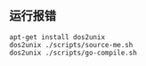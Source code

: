 ## 运行报错
``` shell
apt-get install dos2unix
dos2unix ./scripts/source-me.sh
dos2unix ./scripts/go-compile.sh
```
